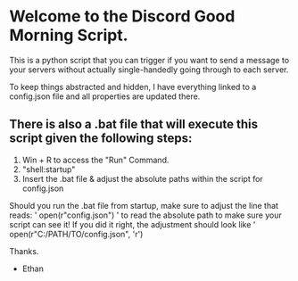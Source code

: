 # Welcome to the Discord Good Morning Script.
This is a python script that you can trigger if you want to send a message to your servers without actually single-handedly going through to each server.

To keep things abstracted and hidden, I have everything linked to a config.json file and all properties are updated there.

## There is also a .bat file that will execute this script given the following steps:
1. Win + R to access the "Run" Command.
2. "shell:startup"
3. Insert the .bat file & adjust the absolute paths within the script for config.json


Should you run the .bat file from startup, make sure to adjust the line that reads: ' open(r"config.json") ' to read the absolute path to make sure your script can see it!
If you did it right, the adjustment should look like ' open(r"C:/PATH/TO/config.json", 'r')

Thanks.
- Ethan
